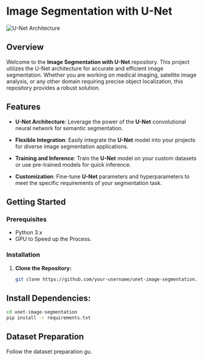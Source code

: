# Image Segmentation with U-Net

![U-Net Architecture]([path-to-your-image/unet_architecture.png](https://production-media.paperswithcode.com/methods/Screen_Shot_2020-07-07_at_9.08.00_PM_rpNArED.png))

## Overview

Welcome to the **Image Segmentation with U-Net** repository. This project utilizes the U-Net architecture for accurate and efficient image segmentation. Whether you are working on medical imaging, satellite image analysis, or any other domain requiring precise object localization, this repository provides a robust solution.

## Features

- **U-Net Architecture**: Leverage the power of the **U-Net** convolutional neural network for semantic segmentation.

- **Flexible Integration**: Easily integrate the **U-Net** model into your projects for diverse image segmentation applications.

- **Training and Inference**: Train the **U-Net** model on your custom datasets or use pre-trained models for quick inference.

- **Customization**: Fine-tune **U-Net** parameters and hyperparameters to meet the specific requirements of your segmentation task.

## Getting Started

### Prerequisites

- Python 3.x
- GPU to Speed up the Process.

### Installation

1. **Clone the Repository:**
   ```bash
   git clone https://github.com/your-username/unet-image-segmentation.git
   
## Install Dependencies:

```bash
cd unet-image-segmentation
pip install -r requirements.txt
```
## Dataset Preparation
Follow the dataset preparation gu.
